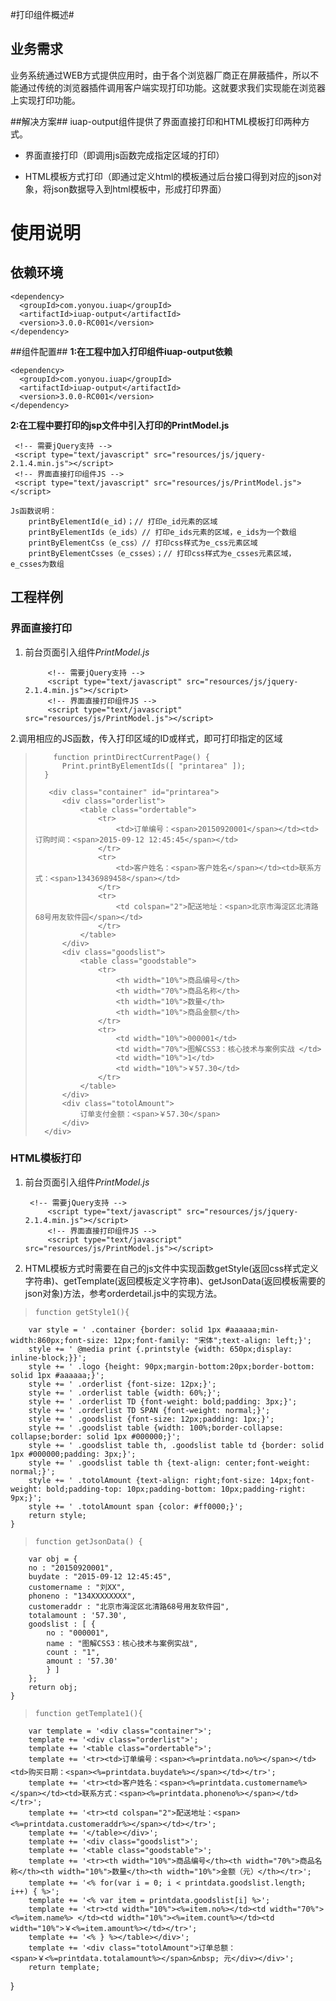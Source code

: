 
#打印组件概述#

## 业务需求 ##
业务系统通过WEB方式提供应用时，由于各个浏览器厂商正在屏蔽插件，所以不能通过传统的浏览器插件调用客户端实现打印功能。这就要求我们实现能在浏览器上实现打印功能。

##解决方案##
iuap-output组件提供了界面直接打印和HTML模板打印两种方式。

* 界面直接打印（即调用js函数完成指定区域的打印）   

* HTML模板方式打印（即通过定义html的模板通过后台接口得到对应的json对象，将json数据导入到html模板中，形成打印界面）

# 使用说明 #

## 依赖环境 ##

	<dependency>
	  <groupId>com.yonyou.iuap</groupId>
	  <artifactId>iuap-output</artifactId>
	  <version>3.0.0-RC001</version>
	</dependency>

##组件配置##
**1:在工程中加入打印组件iuap-output依赖**

	<dependency>
	  <groupId>com.yonyou.iuap</groupId>
	  <artifactId>iuap-output</artifactId>
	  <version>3.0.0-RC001</version>
	</dependency>

**2:在工程中要打印的jsp文件中引入打印的PrintModel.js**

	 <!-- 需要jQuery支持 -->
	 <script type="text/javascript" src="resources/js/jquery-2.1.4.min.js"></script>
	 <!-- 界面直接打印组件JS -->
	 <script type="text/javascript" src="resources/js/PrintModel.js"></script>
    
    Js函数说明：  
	    printByElementId(e_id)；// 打印e_id元素的区域
	    printByElementIds（e_ids）// 打印e_ids元素的区域，e_ids为一个数组
	    printByElementCss（e_css）// 打印css样式为e_css元素区域
	    printByElementCsses（e_csses）；// 打印css样式为e_csses元素区域，e_csses为数组 
	

## 工程样例 ##

### 界面直接打印 ###

1. 前台页面引入组件*PrintModel.js*  

		    <!-- 需要jQuery支持 -->
			<script type="text/javascript" src="resources/js/jquery-2.1.4.min.js"></script>
			<!-- 界面直接打印组件JS -->
			<script type="text/javascript" src="resources/js/PrintModel.js"></script>
2.调用相应的JS函数，传入打印区域的ID或样式，即可打印指定的区域 

>    	  function printDirectCurrentPage() {
>     		Print.printByElementIds([ "printarea" ]);
>     	}   
> 
>        <div class="container" id="printarea">
> 			<div class="orderlist">
> 				<table class="ordertable">
> 					<tr>
> 						<td>订单编号：<span>20150920001</span></td><td>订购时间：<span>2015-09-12 12:45:45</span></td>
> 					</tr>
> 					<tr>
> 						<td>客户姓名：<span>客户姓名</span></td><td>联系方式：<span>13436989458</span></td>
> 					</tr>
> 					<tr>
> 						<td colspan="2">配送地址：<span>北京市海淀区北清路68号用友软件园</span></td>
> 					</tr>
> 				</table>
> 			</div>
> 			<div class="goodslist">
> 				<table class="goodstable">
> 					<tr>
> 						<th width="10%">商品编号</th>
> 						<th width="70%">商品名称</th>
> 						<th width="10%">数量</th>
> 						<th width="10%">商品金额</th>
> 					</tr>
> 					<tr>
> 						<td width="10%">000001</td>
> 						<td width="70%">图解CSS3：核心技术与案例实战 </td>
> 						<td width="10%">1</td>
> 						<td width="10%">￥57.30</td>
> 					</tr>
> 				</table>
> 			</div>
> 			<div class="totolAmount">
> 				订单支付金额：<span>￥57.30</span>
> 			</div>
> 		</div>

### HTML模板打印 ###

1. 前台页面引入组件*PrintModel.js*  

		<!-- 需要jQuery支持 -->
			<script type="text/javascript" src="resources/js/jquery-2.1.4.min.js"></script>
			<!-- 界面直接打印组件JS -->
			<script type="text/javascript" src="resources/js/PrintModel.js"></script>

2. HTML模板方式时需要在自己的js文件中实现函数getStyle(返回css样式定义字符串)、getTemplate(返回模板定义字符串)、getJsonData(返回模板需要的json对象)方法，参考orderdetail.js中的实现方法。 
>     function getStyle1(){
	    var style = ' .container {border: solid 1px #aaaaaa;min-width:860px;font-size: 12px;font-family: "宋体";text-align: left;}';
	    style += ' @media print {.printstyle {width: 650px;display: inline-block;}}';
	    style += ' .logo {height: 90px;margin-bottom:20px;border-bottom: solid 1px #aaaaaa;}';
		style += ' .orderlist {font-size: 12px;}';
		style += ' .orderlist table {width: 60%;}';
		style += ' .orderlist TD {font-weight: bold;padding: 3px;}';
		style += ' .orderlist TD SPAN {font-weight: normal;}';
		style += ' .goodslist {font-size: 12px;padding: 1px;}';
		style += ' .goodslist table {width: 100%;border-collapse: collapse;border: solid 1px #000000;}';
		style += ' .goodslist table th, .goodslist table td {border: solid 1px #000000;padding: 3px;}';
		style += ' .goodslist table th {text-align: center;font-weight: normal;}';
		style += ' .totolAmount {text-align: right;font-size: 14px;font-weight: bold;padding-top: 10px;padding-bottom: 10px;padding-right: 9px;}';
		style += ' .totolAmount span {color: #ff0000;}';
		return style;
	}

>     function getJsonData() {
	    var obj = {
		no : "20150920001",
		buydate : "2015-09-12 12:45:45",
		customername : "刘XX",
		phoneno : "134XXXXXXXX",
		customeraddr : "北京市海淀区北清路68号用友软件园",
		totalamount : '57.30',
		goodslist : [ {
			no : "000001",
			name : "图解CSS3：核心技术与案例实战",
			count : "1",
			amount : '57.30'
			} ]
		};
		return obj;
	}

 >     function getTemplate1(){
		var template = '<div class="container">';
		template += '<div class="orderlist">';
		template += '<table class="ordertable">';
		template += '<tr><td>订单编号：<span><%=printdata.no%></span></td><td>购买日期：<span><%=printdata.buydate%></span></td></tr>';
		template += '<tr><td>客户姓名：<span><%=printdata.customername%></span></td><td>联系方式：<span><%=printdata.phoneno%></span></td></tr>';
		template += '<tr><td colspan="2">配送地址：<span><%=printdata.customeraddr%></span></td></tr>';
		template += '</table></div>';
		template += '<div class="goodslist">';
		template += '<table class="goodstable">';
		template += '<tr><th width="10%">商品编号</th><th width="70%">商品名称</th><th width="10%">数量</th><th width="10%">金额（元）</th></tr>';
		template += '<% for(var i = 0; i < printdata.goodslist.length; i++) { %>';
		template += '<% var item = printdata.goodslist[i] %>';
		template += '<tr><td width="10%"><%=item.no%></td><td width="70%"><%=item.name%> </td><td width="10%"><%=item.count%></td><td width="10%">￥<%=item.amount%></td></tr>';
		template += '<% } %></table></div>';
		template += '<div class="totolAmount">订单总额：<span>￥<%=printdata.totalamount%></span>&nbsp; 元</div></div>';
		return template;
}








